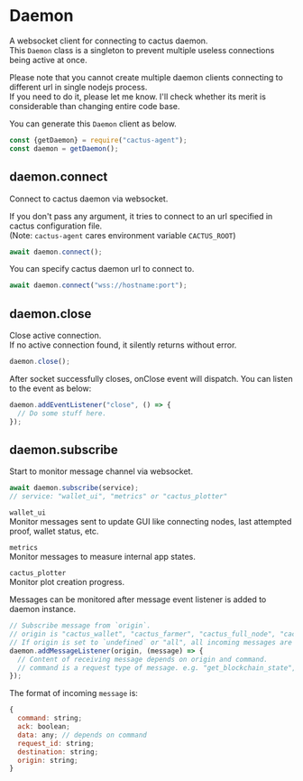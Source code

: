 # Daemon

A websocket client for connecting to cactus daemon.  
This `Daemon` class is a singleton to prevent multiple useless connections being active at once.

Please note that you cannot create multiple daemon clients connecting to different url in single nodejs process.  
If you need to do it, please let me know. I'll check whether its merit is considerable than changing entire code base.

You can generate this `Daemon` client as below.
```js
const {getDaemon} = require("cactus-agent");
const daemon = getDaemon();
```

## daemon.connect

Connect to cactus daemon via websocket.

If you don't pass any argument, it tries to connect to an url specified in cactus configuration file.  
(Note: `cactus-agent` cares environment variable `CACTUS_ROOT`)
```js
await daemon.connect();
```

You can specify cactus daemon url to connect to.
```js
await daemon.connect("wss://hostname:port");
```

## daemon.close

Close active connection.  
If no active connection found, it silently returns without error.
```js
daemon.close();
```

After socket successfully closes, onClose event will dispatch. You can listen to the event as below:
```js
daemon.addEventListener("close", () => {
  // Do some stuff here.
});
```

## daemon.subscribe

Start to monitor message channel via websocket.

```js
await daemon.subscribe(service);
// service: "wallet_ui", "metrics" or "cactus_plotter"
```

`wallet_ui`  
Monitor messages sent to update GUI like connecting nodes, last attempted proof, wallet status, etc.

`metrics`  
Monitor messages to measure internal app states.

`cactus_plotter`  
Monitor plot creation progress.

Messages can be monitored after message event listener is added to daemon instance.
```js
// Subscribe message from `origin`.
// origin is "cactus_wallet", "cactus_farmer", "cactus_full_node", "cactus_plotter", etc.
// If origin is set to `undefined` or "all", all incoming messages are passed to the listener function.
daemon.addMessageListener(origin, (message) => {
  // Content of receiving message depends on origin and command.
  // command is a request type of message. e.g. "get_blockchain_state", "new_farming_info", etc.
});
```

The format of incoming `message` is:
```js
{
  command: string;
  ack: boolean;
  data: any; // depends on command
  request_id: string;
  destination: string;
  origin: string;
}
```
